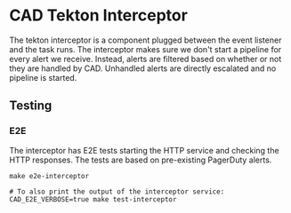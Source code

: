 # CAD Tekton Interceptor 

The tekton interceptor is a component plugged between the event listener and the task runs. The interceptor makes sure we don't start a pipeline for every alert we receive. Instead, alerts are filtered based on whether or not they are handled by CAD. Unhandled alerts are directly escalated and no pipeline is started. 

## Testing

### E2E

The interceptor has E2E tests starting the HTTP service and checking the HTTP responses. The tests are based on pre-existing PagerDuty alerts.
```
make e2e-interceptor

# To also print the output of the interceptor service:
CAD_E2E_VERBOSE=true make test-interceptor
```